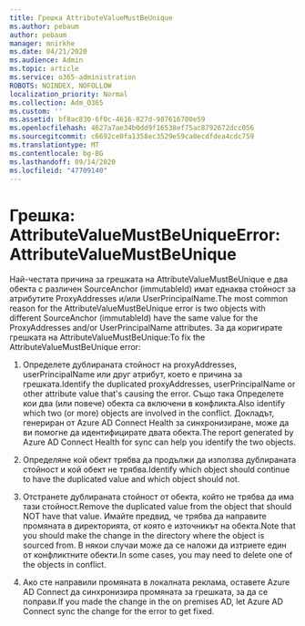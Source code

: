 ```yaml
---
title: Грешка AttributeValueMustBeUnique
ms.author: pebaum
author: pebaum
manager: mnirkhe
ms.date: 04/21/2020
ms.audience: Admin
ms.topic: article
ms.service: o365-administration
ROBOTS: NOINDEX, NOFOLLOW
localization_priority: Normal
ms.collection: Adm_O365
ms.custom: ''
ms.assetid: bf8ac830-6f0c-4616-827d-987616700e59
ms.openlocfilehash: 4627a7ae34b0dd9f16538ef75ac8792672dcc056
ms.sourcegitcommit: c6692ce0fa1358ec3529e59ca0ecdfdea4cdc759
ms.translationtype: MT
ms.contentlocale: bg-BG
ms.lasthandoff: 09/14/2020
ms.locfileid: "47709140"
---
```

# <a name="error-attributevaluemustbeunique"></a><span data-ttu-id="125ef-102">Грешка: AttributeValueMustBeUnique</span><span class="sxs-lookup"><span data-stu-id="125ef-102">Error: AttributeValueMustBeUnique</span></span>

<span data-ttu-id="125ef-103">Най-честата причина за грешката на AttributeValueMustBeUnique е два обекта с различен SourceAnchor (immutableId) имат еднаква стойност за атрибутите ProxyAddresses и/или UserPrincipalName.</span><span class="sxs-lookup"><span data-stu-id="125ef-103">The most common reason for the AttributeValueMustBeUnique error is two objects with different SourceAnchor (immutableId) have the same value for the ProxyAddresses and/or UserPrincipalName attributes.</span></span> <span data-ttu-id="125ef-104">За да коригирате грешката на AttributeValueMustBeUnique:</span><span class="sxs-lookup"><span data-stu-id="125ef-104">To fix the AttributeValueMustBeUnique error:</span></span>
  
1. <span data-ttu-id="125ef-105">Определете дублираната стойност на proxyAddresses, userPrincipalName или друг атрибут, което е причина за грешката.</span><span class="sxs-lookup"><span data-stu-id="125ef-105">Identify the duplicated proxyAddresses, userPrincipalName or other attribute value that's causing the error.</span></span> <span data-ttu-id="125ef-106">Също така Определете кои два (или повече) обекта са включени в конфликта.</span><span class="sxs-lookup"><span data-stu-id="125ef-106">Also identify which two (or more) objects are involved in the conflict.</span></span> <span data-ttu-id="125ef-107">Докладът, генериран от Azure AD Connect Health за синхронизиране, може да ви помогне да идентифицирате двата обекта.</span><span class="sxs-lookup"><span data-stu-id="125ef-107">The report generated by Azure AD Connect Health for sync can help you identify the two objects.</span></span>
    
2. <span data-ttu-id="125ef-108">Определяне кой обект трябва да продължи да използва дублираната стойност и кой обект не трябва.</span><span class="sxs-lookup"><span data-stu-id="125ef-108">Identify which object should continue to have the duplicated value and which object should not.</span></span>
    
3. <span data-ttu-id="125ef-109">Отстранете дублираната стойност от обекта, който не трябва да има тази стойност.</span><span class="sxs-lookup"><span data-stu-id="125ef-109">Remove the duplicated value from the object that should NOT have that value.</span></span> <span data-ttu-id="125ef-110">Имайте предвид, че трябва да направите промяната в директорията, от която е източникът на обекта.</span><span class="sxs-lookup"><span data-stu-id="125ef-110">Note that you should make the change in the directory where the object is sourced from.</span></span> <span data-ttu-id="125ef-111">В някои случаи може да се наложи да изтриете един от конфликтните обекти.</span><span class="sxs-lookup"><span data-stu-id="125ef-111">In some cases, you may need to delete one of the objects in conflict.</span></span>
    
4. <span data-ttu-id="125ef-112">Ако сте направили промяната в локалната реклама, оставете Azure AD Connect да синхронизира промяната за грешката, за да се поправи.</span><span class="sxs-lookup"><span data-stu-id="125ef-112">If you made the change in the on premises AD, let Azure AD Connect sync the change for the error to get fixed.</span></span>
    

